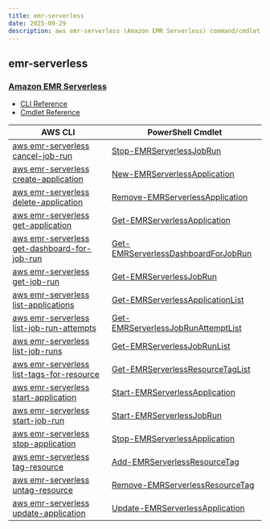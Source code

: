 ```yaml
---
title: emr-serverless
date: 2025-09-29
description: aws emr-serverless (Amazon EMR Serverless) command/cmdlet list.
---
```


## emr-serverless

### [Amazon EMR Serverless](https://aws.amazon.com/emr/serverless/)

* [CLI Reference](https://awscli.amazonaws.com/v2/documentation/api/latest/reference/emr-serverless/index.html)
* [Cmdlet Reference](https://docs.aws.amazon.com/powershell/latest/reference/items/EMRServerless_cmdlets.html)

|AWS CLI|PowerShell Cmdlet|
|----|----|
|[aws emr-serverless cancel-job-run](https://awscli.amazonaws.com/v2/documentation/api/latest/reference/emr-serverless/cancel-job-run.html)|[Stop-EMRServerlessJobRun](https://docs.aws.amazon.com/powershell/latest/reference/items/Stop-EMRServerlessJobRun.html)|
|[aws emr-serverless create-application](https://awscli.amazonaws.com/v2/documentation/api/latest/reference/emr-serverless/create-application.html)|[New-EMRServerlessApplication](https://docs.aws.amazon.com/powershell/latest/reference/items/New-EMRServerlessApplication.html)|
|[aws emr-serverless delete-application](https://awscli.amazonaws.com/v2/documentation/api/latest/reference/emr-serverless/delete-application.html)|[Remove-EMRServerlessApplication](https://docs.aws.amazon.com/powershell/latest/reference/items/Remove-EMRServerlessApplication.html)|
|[aws emr-serverless get-application](https://awscli.amazonaws.com/v2/documentation/api/latest/reference/emr-serverless/get-application.html)|[Get-EMRServerlessApplication](https://docs.aws.amazon.com/powershell/latest/reference/items/Get-EMRServerlessApplication.html)|
|[aws emr-serverless get-dashboard-for-job-run](https://awscli.amazonaws.com/v2/documentation/api/latest/reference/emr-serverless/get-dashboard-for-job-run.html)|[Get-EMRServerlessDashboardForJobRun](https://docs.aws.amazon.com/powershell/latest/reference/items/Get-EMRServerlessDashboardForJobRun.html)|
|[aws emr-serverless get-job-run](https://awscli.amazonaws.com/v2/documentation/api/latest/reference/emr-serverless/get-job-run.html)|[Get-EMRServerlessJobRun](https://docs.aws.amazon.com/powershell/latest/reference/items/Get-EMRServerlessJobRun.html)|
|[aws emr-serverless list-applications](https://awscli.amazonaws.com/v2/documentation/api/latest/reference/emr-serverless/list-applications.html)|[Get-EMRServerlessApplicationList](https://docs.aws.amazon.com/powershell/latest/reference/items/Get-EMRServerlessApplicationList.html)|
|[aws emr-serverless list-job-run-attempts](https://awscli.amazonaws.com/v2/documentation/api/latest/reference/emr-serverless/list-job-run-attempts.html)|[Get-EMRServerlessJobRunAttemptList](https://docs.aws.amazon.com/powershell/latest/reference/items/Get-EMRServerlessJobRunAttemptList.html)|
|[aws emr-serverless list-job-runs](https://awscli.amazonaws.com/v2/documentation/api/latest/reference/emr-serverless/list-job-runs.html)|[Get-EMRServerlessJobRunList](https://docs.aws.amazon.com/powershell/latest/reference/items/Get-EMRServerlessJobRunList.html)|
|[aws emr-serverless list-tags-for-resource](https://awscli.amazonaws.com/v2/documentation/api/latest/reference/emr-serverless/list-tags-for-resource.html)|[Get-EMRServerlessResourceTagList](https://docs.aws.amazon.com/powershell/latest/reference/items/Get-EMRServerlessResourceTagList.html)|
|[aws emr-serverless start-application](https://awscli.amazonaws.com/v2/documentation/api/latest/reference/emr-serverless/start-application.html)|[Start-EMRServerlessApplication](https://docs.aws.amazon.com/powershell/latest/reference/items/Start-EMRServerlessApplication.html)|
|[aws emr-serverless start-job-run](https://awscli.amazonaws.com/v2/documentation/api/latest/reference/emr-serverless/start-job-run.html)|[Start-EMRServerlessJobRun](https://docs.aws.amazon.com/powershell/latest/reference/items/Start-EMRServerlessJobRun.html)|
|[aws emr-serverless stop-application](https://awscli.amazonaws.com/v2/documentation/api/latest/reference/emr-serverless/stop-application.html)|[Stop-EMRServerlessApplication](https://docs.aws.amazon.com/powershell/latest/reference/items/Stop-EMRServerlessApplication.html)|
|[aws emr-serverless tag-resource](https://awscli.amazonaws.com/v2/documentation/api/latest/reference/emr-serverless/tag-resource.html)|[Add-EMRServerlessResourceTag](https://docs.aws.amazon.com/powershell/latest/reference/items/Add-EMRServerlessResourceTag.html)|
|[aws emr-serverless untag-resource](https://awscli.amazonaws.com/v2/documentation/api/latest/reference/emr-serverless/untag-resource.html)|[Remove-EMRServerlessResourceTag](https://docs.aws.amazon.com/powershell/latest/reference/items/Remove-EMRServerlessResourceTag.html)|
|[aws emr-serverless update-application](https://awscli.amazonaws.com/v2/documentation/api/latest/reference/emr-serverless/update-application.html)|[Update-EMRServerlessApplication](https://docs.aws.amazon.com/powershell/latest/reference/items/Update-EMRServerlessApplication.html)|

